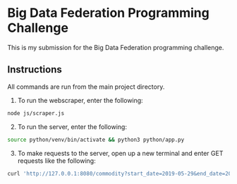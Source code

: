 # Big Data Federation Programming Challenge

This is my submission for the Big Data Federation programming challenge.

## Instructions
All commands are run from the main project directory.

1. To run the webscraper, enter the following:
``` bash
node js/scraper.js
```
2. To run the server, enter the following:
``` bash
source python/venv/bin/activate && python3 python/app.py
```
3. To make requests to the server, open up a new terminal and enter GET requests like the following:
``` bash
curl 'http://127.0.0.1:8080/commodity?start_date=2019-05-29&end_date=2019-06-06&commodity_type=gold'
```

